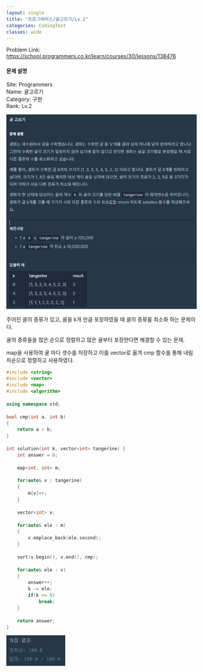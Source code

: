 ```yaml
---
layout: single
title: "프로그래머스/귤고르기/Lv.2"
categories: CodingTest
classes: wide
---
```


Problem Link: <https://school.programmers.co.kr/learn/courses/30/lessons/138476>

#### 문제 설명

Site: Programmers   
Name: 귤고르기   
Category: 구현   
Rank: Lv.2

![프로그래머스귤고르기문제](/assets/images/CodingTest/프로그래머스귤고르기문제.PNG)

주어진 귤의 종류가 있고, 귤을 k개 만큼 포장하였을 때 귤의 종류를 최소화 하는 문제이다.

귤의 종류들을 많은 순으로 정렬하고 많은 귤부터 포장한다면 해결할 수 있는 문제.

map을 사용하여 귤 마다 갯수를 저장하고 이를 vector로 옮겨 cmp 함수를 통해 내림차순으로 정렬하고 사용하였다.

```cpp
#include <string>
#include <vector>
#include <map>
#include <algorithm>

using namespace std;

bool cmp(int a, int b)
{
    return a > b;
}

int solution(int k, vector<int> tangerine) {
    int answer = 0;

    map<int, int> m;

    for(auto& v : tangerine)
    {
        m[v]++;
    }

    vector<int> v;

    for(auto& ele : m)
    {
        v.emplace_back(ele.second);
    }

    sort(v.begin(), v.end(), cmp);

    for(auto& ele : v)
    {
        answer++;
        k -= ele;
        if(k <= 0)
            break;
    }

    return answer;
}
```

![프로그래머스귤고르기](/assets/images/CodingTest/프로그래머스귤고르기.PNG)
